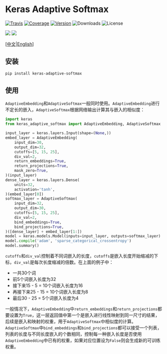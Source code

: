 # Keras Adaptive Softmax

[![Travis](https://travis-ci.org/CyberZHG/keras-adaptive-softmax.svg)](https://travis-ci.org/CyberZHG/keras-adaptive-softmax)
[![Coverage](https://coveralls.io/repos/github/CyberZHG/keras-adaptive-softmax/badge.svg?branch=master)](https://coveralls.io/github/CyberZHG/keras-adaptive-softmax)
[![Version](https://img.shields.io/pypi/v/keras-adaptive-softmax.svg)](https://pypi.org/project/keras-adaptive-softmax/)
![Downloads](https://img.shields.io/pypi/dm/keras-adaptive-softmax.svg)
![License](https://img.shields.io/pypi/l/keras-adaptive-softmax.svg)

![](https://img.shields.io/badge/keras-tensorflow-blue.svg)
![](https://img.shields.io/badge/keras-tf.keras-blue.svg)

\[[中文](https://github.com/CyberZHG/keras-adaptive-softmax/blob/master/README.zh-CN.md)|[English](https://github.com/CyberZHG/keras-adaptive-softmax/blob/master/README.md)\]

## 安装

```bash
pip install keras-adaptive-softmax
```

## 使用


`AdaptiveEmbedding`和`AdaptiveSoftmax`一般同时使用。`AdaptiveEmbedding`进行不定长的嵌入，`AdaptiveSoftmax`根据网络输出计算其与嵌入的相似度：

```python
import keras
from keras_adaptive_softmax import AdaptiveEmbedding, AdaptiveSoftmax

input_layer = keras.layers.Input(shape=(None,))
embed_layer = AdaptiveEmbedding(
    input_dim=30,
    output_dim=32,
    cutoffs=[5, 15, 25],
    div_val=2,
    return_embeddings=True,
    return_projections=True,
    mask_zero=True,
)(input_layer)
dense_layer = keras.layers.Dense(
    units=32,
    activation='tanh',
)(embed_layer[0])
softmax_layer = AdaptiveSoftmax(
    input_dim=32,
    output_dim=30,
    cutoffs=[5, 15, 25],
    div_val=2,
    bind_embeddings=True,
    bind_projections=True,
)([dense_layer] + embed_layer[1:])
model = keras.models.Model(inputs=input_layer, outputs=softmax_layer)
model.compile('adam', 'sparse_categorical_crossentropy')
model.summary()
```

`cutoffs`和`div_val`控制着不同词嵌入的长度，`cutoffs`是嵌入长度开始缩减的下标，`div_val`是每次长度缩减的倍数。在上面的例子中：

* 一共30个词
* 前5个词嵌入长度为32
* 接下来15 - 5 = 10个词嵌入长度为16
* 再接下来25 - 15 = 10个词嵌入长度为8
* 最后30 - 25 = 5个词嵌入长度为4

一般情况下，`AdaptiveEmbedding`中`return_embeddings`和`return_projections`都要设置为`True`，这一层返回值中第一个是嵌入进行线性映射到同一尺寸的结果，后续是嵌入和映射的权重，用于`AdaptiveSoftmax`中相似度的计算。`AdaptiveSoftmax`中`bind_embeddings`和`bind_projections`都可以接受一个列表，列表的长度与不同长度嵌入的个数相同，控制每一种嵌入长度是否使用`AdaptiveEmbedding`中已有的权重，如果对应位置设为`False`则会生成新的可训练权重。
